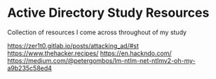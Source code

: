 # Active Directory Study Resources
Collection of resources I come across throughout of my study

https://zer1t0.gitlab.io/posts/attacking_ad/#st
https://www.thehacker.recipes/
https://en.hackndo.com/
https://medium.com/@petergombos/lm-ntlm-net-ntlmv2-oh-my-a9b235c58ed4

